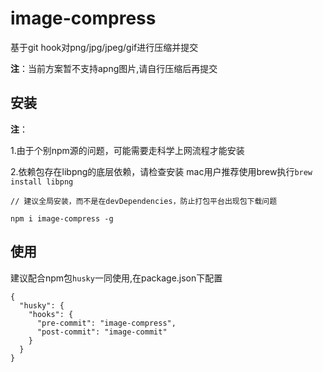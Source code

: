 # image-compress

基于git hook对png/jpg/jpeg/gif进行压缩并提交

**注**：当前方案暂不支持apng图片,请自行压缩后再提交

## 安装
**注**：

  1.由于个别npm源的问题，可能需要走科学上网流程才能安装

  2.依赖包存在libpng的底层依赖，请检查安装 mac用户推荐使用brew执行`brew install libpng`

```
// 建议全局安装，而不是在devDependencies，防止打包平台出现包下载问题

npm i image-compress -g
```

## 使用
建议配合npm包`husky`一同使用,在package.json下配置

```
{
  "husky": {
    "hooks": {
      "pre-commit": "image-compress",
      "post-commit": "image-commit"
    }
  }
}
```

